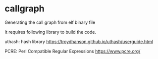# callgraph
Generating the call graph from elf binary file

It requires following library to build the code.

uthash: hash library
    https://troydhanson.github.io/uthash/userguide.html

PCRE: Perl Compatible Regular Expressions
    https://www.pcre.org/
